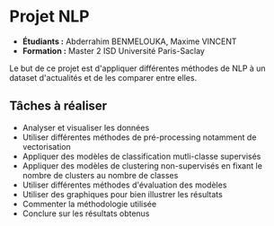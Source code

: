 # Projet NLP
* **Étudiants :** Abderrahim BENMELOUKA, Maxime VINCENT
* **Formation :** Master 2 ISD Université Paris-Saclay

Le but de ce projet est d'appliquer différentes méthodes de NLP
à un dataset d'actualités et de les comparer entre elles.

## Tâches à réaliser
* Analyser et visualiser les données
* Utiliser différentes méthodes de pré-processing notamment de vectorisation
* Appliquer des modèles de classification mutli-classe supervisés
* Appliquer des modèles de clustering non-supervisés en fixant 
le nombre de clusters au nombre de classes
* Utiliser différentes méthodes d'évaluation des modèles
* Utiliser des graphiques pour bien illustrer les résultats
* Commenter la méthodologie utilisée
* Conclure sur les résultats obtenus
